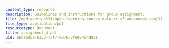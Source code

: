 ```yaml
---
content_type: resource
description: Guidelines and instructions for group assignment.
file: /media/https%3A/open-learning-course-data-rc.s3.amazonaws.com/11-946j-beijing-urban-design-studio-summer-2004/e6dabd5ab35373f7d0765fe00404d921_assignment_4.pdf
file_type: application/pdf
resourcetype: Document
title: assignment_4.pdf
uid: e6dabd5a-b353-73f7-d076-5fe00404d921
---
```

